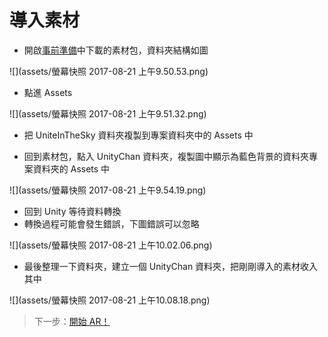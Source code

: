 # 導入素材

- 開啟[事前準備](/chapter1.md)中下載的素材包，資料夾結構如圖

![](assets/螢幕快照 2017-08-21 上午9.50.53.png)

- 點進 Assets

![](assets/螢幕快照 2017-08-21 上午9.51.32.png)

- 把 UniteInTheSky 資料夾複製到專案資料夾中的 Assets 中

- 回到素材包，點入 UnityChan 資料夾，複製圖中顯示為藍色背景的資料夾專案資料夾的 Assets 中

![](assets/螢幕快照 2017-08-21 上午9.54.19.png)

- 回到 Unity 等待資料轉換 
- 轉換過程可能會發生錯誤，下圖錯誤可以忽略

![](assets/螢幕快照 2017-08-21 上午10.02.06.png)

- 最後整理一下資料夾，建立一個 UnityChan 資料夾，把剛剛導入的素材收入其中

![](assets/螢幕快照 2017-08-21 上午10.08.18.png)

> 下一步：[開始 AR！](/4.kai-shi-ar.md)
